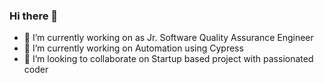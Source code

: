 ### Hi there 👋



- 🔭 I’m currently working on as Jr. Software Quality Assurance Engineer
- 🌱 I’m currently working on Automation using Cypress
- 👯 I’m looking to collaborate on Startup based project with passionated coder


